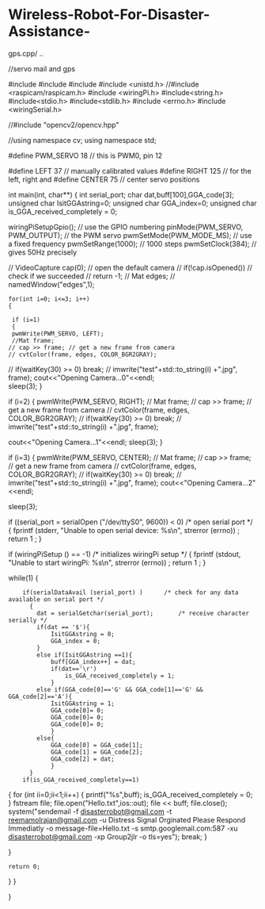 # Wireless-Robot-For-Disaster-Assistance-
gps.cpp/
..

//servo mail and gps



#include <ctime>
#include <fstream>
#include <iostream>
#include <unistd.h>
//#include <raspicam/raspicam.h>
#include <wiringPi.h>
#include<string.h>
#include<stdio.h>
#include<stdlib.h>
#include <errno.h>
#include <wiringSerial.h>

//#include "opencv2/opencv.hpp"

//using namespace cv;
using namespace std;


#define PWM_SERVO     18      // this is PWM0, pin 12

#define LEFT          37      // manually calibrated values
#define RIGHT         125     // for the left, right and
#define CENTER        75      // center servo positions


int main(int, char**)
{
      int serial_port; 
  char dat,buff[100],GGA_code[3];
  unsigned char IsitGGAstring=0;
  unsigned char GGA_index=0;
  unsigned char is_GGA_received_completely = 0;
    
    

   wiringPiSetupGpio();                  // use the GPIO numbering
   pinMode(PWM_SERVO, PWM_OUTPUT);       // the PWM servo
   pwmSetMode(PWM_MODE_MS);              // use a fixed frequency
   pwmSetRange(1000);                    // 1000 steps
   pwmSetClock(384);                     // gives 50Hz precisely

//    VideoCapture cap(0); // open the default camera
  //  if(!cap.isOpened())  // check if we succeeded
    //    return -1;
   // Mat edges;
   // namedWindow("edges",1);

    for(int i=0; i<=3; i++)
    {

     if (i=1)
     { 
	 pwmWrite(PWM_SERVO, LEFT);
     //Mat frame;
    // cap >> frame; // get a new frame from camera
    // cvtColor(frame, edges, COLOR_BGR2GRAY);
//     if(waitKey(30) >= 0) break;
    // imwrite("test"+std::to_string(i) +".jpg", frame);
cout<<"Opening Camera...0"<<endl;    
 sleep(3);
}

 if (i=2)
{ 
     pwmWrite(PWM_SERVO, RIGHT);
   //  Mat frame;
    // cap >> frame; // get a new frame from camera
    // cvtColor(frame, edges, COLOR_BGR2GRAY);
    // if(waitKey(30) >= 0) break;
    // imwrite("test"+std::to_string(i) +".jpg", frame);
    

cout<<"Opening Camera...1"<<endl;
 sleep(3);
}

 if (i=3)
{ 
     pwmWrite(PWM_SERVO, CENTER);
   //  Mat frame;
    // cap >> frame; // get a new frame from camera
    // cvtColor(frame, edges, COLOR_BGR2GRAY);
    // if(waitKey(30) >= 0) break;
    // imwrite("test"+std::to_string(i) +".jpg", frame);
cout<<"Opening Camera...2"<<endl;    

 sleep(3);






if ((serial_port = serialOpen ("/dev/ttyS0", 9600)) < 0)		/* open serial port */
 {
    fprintf (stderr, "Unable to open serial device: %s\n", strerror (errno)) ;
   return 1 ;
 }

 if (wiringPiSetup () == -1)							/* initializes wiringPi setup */
  {
    fprintf (stdout, "Unable to start wiringPi: %s\n", strerror (errno)) ;
    return 1 ;
  }
 
  while(1)
{
	  
		if(serialDataAvail (serial_port) )		/* check for any data available on serial port */
		  { 
			dat = serialGetchar(serial_port);		/* receive character serially */		
			if(dat == '$'){
				IsitGGAstring = 0;
				GGA_index = 0;
			}
			else if(IsitGGAstring ==1){
				buff[GGA_index++] = dat;
				if(dat=='\r')
					is_GGA_received_completely = 1;
				}
			else if(GGA_code[0]=='G' && GGA_code[1]=='G' && GGA_code[2]=='A'){
				IsitGGAstring = 1;
				GGA_code[0]= 0; 
				GGA_code[0]= 0;
				GGA_code[0]= 0;		
				}
			else{
				GGA_code[0] = GGA_code[1];
				GGA_code[1] = GGA_code[2];
				GGA_code[2] = dat;
				}
		  }
		if(is_GGA_received_completely==1)
{
for (int ii=0;ii<1;ii++)
{
		printf("%s",buff);
		is_GGA_received_completely = 0;
}
fstream file;
file.open("Hello.txt",ios::out);
file << buff;
file.close();
system("sendemail -f disasterrobot@gmail.com -t reemamolrajan@gmail.com -u Distress Signal Orginated Please Respond Immediatly -o message-file=Hello.txt -s smtp.googlemail.com:587 -xu disasterrobot@gmail.com -xp Group2jlr -o tls=yes");
break;
}




}

	return 0;
    
}
}


}





